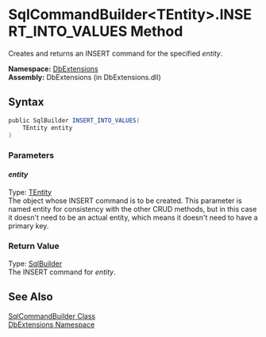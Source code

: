 SqlCommandBuilder&lt;TEntity>.INSERT_INTO_VALUES Method
=======================================================
Creates and returns an INSERT command for the specified *entity*.

**Namespace:** [DbExtensions][1]  
**Assembly:** DbExtensions (in DbExtensions.dll)

Syntax
------

```csharp
public SqlBuilder INSERT_INTO_VALUES(
	TEntity entity
)
```

### Parameters

#### *entity*
Type: [TEntity][2]  
The object whose INSERT command is to be created. This parameter is named entity for consistency with the other CRUD methods, but in this case it doesn't need to be an actual entity, which means it doesn't need to have a primary key.

### Return Value
Type: [SqlBuilder][3]  
The INSERT command for *entity*.

See Also
--------
[SqlCommandBuilder<TEntity> Class][2]  
[DbExtensions Namespace][1]  

[1]: ../README.md
[2]: README.md
[3]: ../SqlBuilder/README.md
